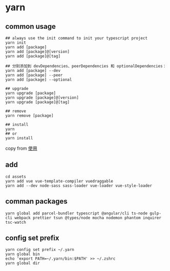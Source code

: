 # yarn

## common usage

```
## always use the init command to init your typescript project
yarn init
yarn add [package]
yarn add [package]@[version]
yarn add [package]@[tag]

## 分别添加到 devDependencies、peerDependencies 和 optionalDependencies：
yarn add [package] --dev
yarn add [package] --peer
yarn add [package] --optional

## upgrade
yarn upgrade [package]
yarn upgrade [package]@[version]
yarn upgrade [package]@[tag]

## remove
yarn remove [package]

## install
yarn
## or
yarn install
```
copy from [使用](https://yarnpkg.com/zh-Hans/docs/usage)
## add

```
cd assets
yarn add vue vue-template-compiler vuedraggable
yarn add --dev node-sass sass-loader vue-loader vue-style-loader
```

## comman packages

``` shell
yarn global add parcel-bundler typescript @angular/cli ts-node gulp-cli webpack prettier tsun @types/node mocha nodemon phantom inquirer tsc-watch
```

## config set prefix

``` shell
yarn config set prefix ~/.yarn
yarn global bin
echo 'export PATH=~/.yarn/bin:$PATH' >> ~/.zshrc
yarn global dir
```
